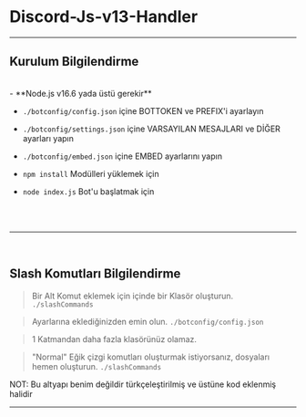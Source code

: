 # Discord-Js-v13-Handler


***

## Kurulum Bilgilendirme

<br/>
- **Node.js v16.6 yada üstü gerekir**

- `./botconfig/config.json` içine BOTTOKEN ve PREFIX'i ayarlayın

- `./botconfig/settings.json` içine VARSAYILAN MESAJLARI ve DİĞER ayarları yapın

- `./botconfig/embed.json` içine EMBED ayarlarını yapın

- `npm install` Modülleri yüklemek için

- `node index.js` Bot'u başlatmak için

<br/>
<br/>

***

<br/>

## Slash Komutları Bilgilendirme

> Bir Alt Komut eklemek için içinde bir Klasör oluşturun. `./slashCommands`

> Ayarlarına eklediğinizden emin olun. `./botconfig/config.json`

> 1 Katmandan daha fazla klasörünüz olamaz.

> "Normal" Eğik çizgi komutları oluşturmak istiyorsanız, dosyaları hemen oluşturun. `./slashCommands`

NOT: Bu altyapı benim değildir türkçeleştirilmiş ve üstüne kod eklenmiş halidir
<br/>

***

<br/>
<br/>

<br/>
